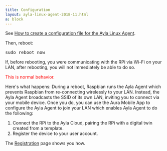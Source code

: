 ```yaml
---
title: Configuration
layout: ayla-linux-agent-2018-11.html
a: block
---
```


See [How to create a configuration file for the Ayla Linux Agent](/articles/how-to-create-a-configuration-file-for-the-ayla-linux-agent/).

Then, reboot:

<pre>
sudo reboot now
</pre>

If, before rebooting, you were communicating with the RPi via Wi-Fi on your LAN, after rebooting, you will not immediately be able to do so.

<p style="color:red;">This is normal behavior.</p>

Here's what happens: During a reboot, Raspbian runs the Ayla Agent which prevents Raspbian from re-connecting wirelessly to your LAN. Instead, the Ayla Agent broadcasts the SSID of its own LAN, inviting you to connect via your mobile device. Once you do, you can use the Aura Mobile App to configure the Ayla Agent to join your LAN which enables Ayla Agent to do the following:

1. Connect the RPi to the Ayla Cloud, pairing the RPi with a digital twin created from a template.
1. Register the device to your user account. 

The [Registration](../registration) page shows you how.

